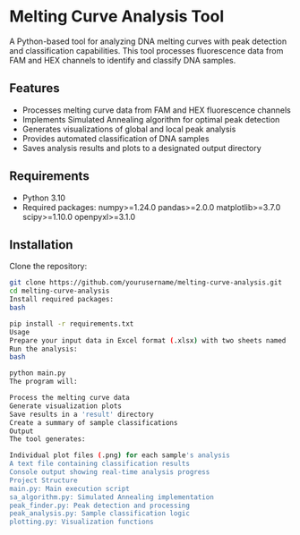 # Melting Curve Analysis Tool

A Python-based tool for analyzing DNA melting curves with peak detection and classification capabilities. This tool processes fluorescence data from FAM and HEX channels to identify and classify DNA samples.

## Features

- Processes melting curve data from FAM and HEX fluorescence channels
- Implements Simulated Annealing algorithm for optimal peak detection
- Generates visualizations of global and local peak analysis
- Provides automated classification of DNA samples
- Saves analysis results and plots to a designated output directory

## Requirements

- Python 3.10
- Required packages:
numpy>=1.24.0
pandas>=2.0.0
matplotlib>=3.7.0
scipy>=1.10.0
openpyxl>=3.1.0

## Installation

Clone the repository:
```bash
git clone https://github.com/yourusername/melting-curve-analysis.git
cd melting-curve-analysis
Install required packages:
bash

pip install -r requirements.txt
Usage
Prepare your input data in Excel format (.xlsx) with two sheets named 'FAM' and 'HEX'
Run the analysis:
bash

python main.py
The program will:

Process the melting curve data
Generate visualization plots
Save results in a 'result' directory
Create a summary of sample classifications
Output
The tool generates:

Individual plot files (.png) for each sample's analysis
A text file containing classification results
Console output showing real-time analysis progress
Project Structure
main.py: Main execution script
sa_algorithm.py: Simulated Annealing implementation
peak_finder.py: Peak detection and processing
peak_analysis.py: Sample classification logic
plotting.py: Visualization functions
